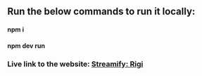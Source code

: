 ## Run the below commands to run it locally:

#### npm i

#### npm dev run

### Live link to the website: [Streamify: Rigi](https://rigi-video-player.onrender.com/)